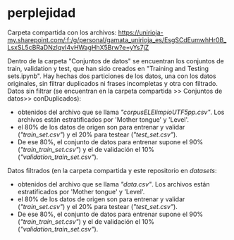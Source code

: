 # perplejidad

Carpeta compartida con los archivos: https://unirioja-my.sharepoint.com/:f:/g/personal/gamata_unirioja_es/EsgSCdEumwhHr0B_LsxSL5cBRaDNzlqvI4vHWagHhX5Brw?e=yYs7jZ
    
Dentro de la carpeta "Conjuntos de datos" se encuentran los conjuntos de train, validation y test, que han sido creados en "Training and Testing sets.ipynb".
Hay hechas dos particiones de los datos, una con los datos originales, sin filtrar duplicados ni frases incompletas y otra con filtrado.
Datos sin filtrar (se encuentran en la carpeta compartida >> Conjuntos de datos>> conDuplicados):
- obtenidos del archivo que se llama *"corpusELElimpioUTF5pp.csv"*. Los archivos están estratificados por 'Mother tongue' y 'Level'.
- el 80% de los datos de origen son para entrenar y validar (*"train_set.csv"*) y el 20% para testear (*"test_set.csv"*).
- De ese 80%, el conjunto de datos para entrenar supone el 90% (*"train_train_set.csv"*) y el de validación el 10% (*"validation_train_set.csv"*).

Datos filtrados (en la carpeta compartida y este repositorio en *datasets*:
- obtenidos del archivo que se llama *"data.csv"*. Los archivos están estratificados por 'Mother tongue' y 'Level'.
- el 80% de los datos de origen son para entrenar y validar (*"train_set.csv"*) y el 20% para testear (*"test_set.csv"*).
- De ese 80%, el conjunto de datos para entrenar supone el 90% (*"train_train_set.csv"*) y el de validación el 10% (*"validation_train_set.csv"*).
